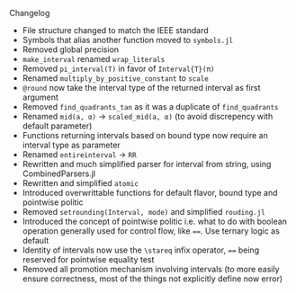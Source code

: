 Changelog

- File structure changed to match the IEEE standard
- Symbols that alias another function moved to `symbols.jl`
- Removed global precision
- `make_interval` renamed `wrap_literals`
- Removed `pi_interval(T)` in favor of `Interval{T}(π)`
- Renamed `multiply_by_positive_constant` to `scale`
- `@round` now take the interval type of the returned interval as first argument
- Removed `find_quadrants_tan` as it was a duplicate of `find_quadrants`
- Renamed `mid(a, α)` -> `scaled_mid(a, α)` (to avoid discrepency with default parameter)
- Functions returning intervals based on bound type now require an interval type as parameter
- Renamed `entireinterval` -> `RR`
- Rewritten and much simplified parser for interval from string, using CombinedParsers.jl
- Rewritten and simplified `atomic`
- Introduced overwrittable functions for default flavor, bound type and pointwise politic
- Removed `setrounding(Interval, mode)` and simplified `rouding.jl`
- Introduced the concept of pointwise politic i.e. what to do with boolean operation generally used for control flow, like `==`. Use ternary logic as default
- Identity of intervals now use the `\stareq` infix operator, `==` being reserved for pointwise equality test
- Removed all promotion mechanism involving intervals (to more easily ensure correctness, most of the things not explicitly define now error)